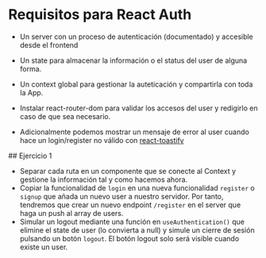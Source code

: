 # Requisitos para React Auth

- Un server con un proceso de autenticación (documentado) y accesible desde el frontend
- Un state para almacenar la información o el status del user de alguna forma.
- Un context global para gestionar la auteticación y compartirla con toda la App.
- Instalar react-router-dom para validar los accesos del user y redigirlo en caso de que sea necesario.

- Adicionalmente podemos mostrar un mensaje de error al user cuando hace un login/register no válido con [react-toastify](https://fkhadra.github.io/react-toastify/introduction/)

## Ejercicio 1

- Separar cada ruta en un componente que se conecte al Context y gestione la información tal y como hacemos ahora.
- Copiar la funcionalidad de `login` en una nueva funcionalidad `register` o `signup` que añada un nuevo user a nuestro servidor.
  Por tanto, tendremos que crear un nuevo endpoint `/register` en el server que haga un push al array de users.
- Simular un logout mediante una función en `useAuthentication()` que elimine el state de user (lo convierta a null) y simule un cierre de sesión pulsando un botón `logout`.
  El botón logout solo será visible cuando existe un user.
